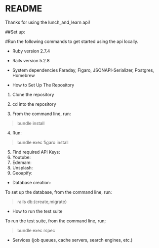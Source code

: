 # README

Thanks for using the lunch_and_learn api!

##Set up:

#Run the following commands to get started using the api locally.

* Ruby version
2.7.4

* Rails version
5.2.8

* System dependencies
Faraday, Figaro, JSONAPI-Serializer, Postgres, Homebrew

* How to Set Up The Repository

1. Clone the repository

2. cd into the repository

3. From the command line, run:

>bundle install

4. Run:

>bundle exec figaro install

5. Find required API Keys:
  1. Youtube:
  2. Edemam:
  3. Unsplash:
  4. Geoapify:


* Database creation:

To set up the database, from the command line, run:

>rails db:{create,migrate}

* How to run the test suite

To run the test suite, from the command line, run;

>bundle exec rspec

* Services (job queues, cache servers, search engines, etc.)



